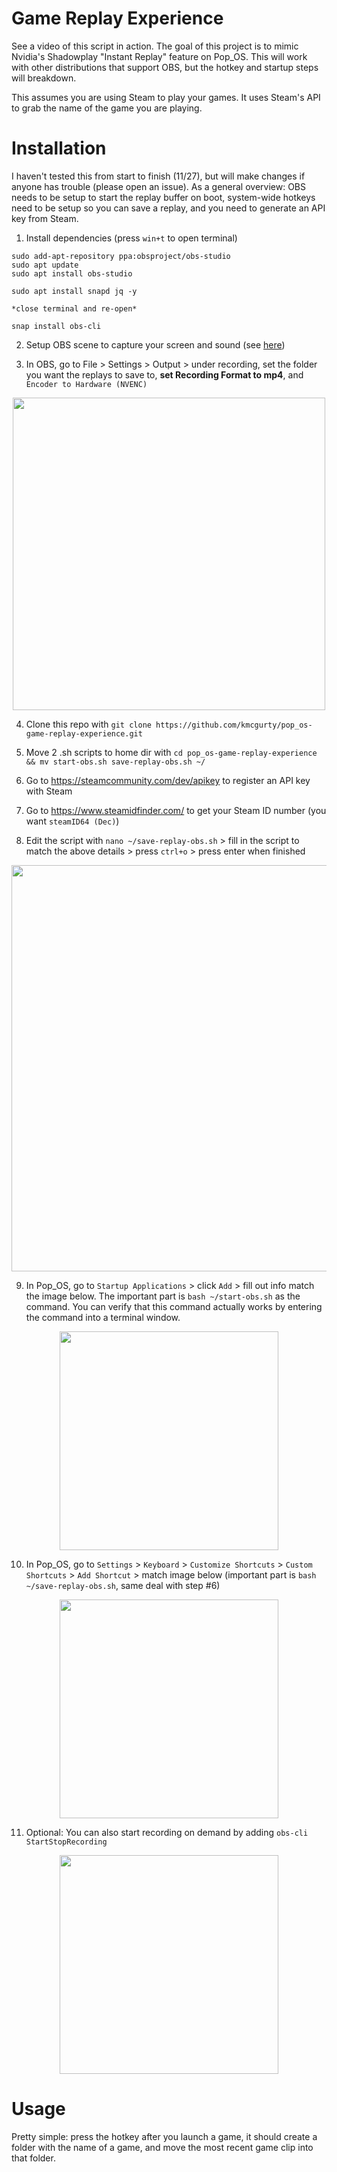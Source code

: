 # Game Replay Experience

See a video of this script in action. The goal of this project is to mimic Nvidia's Shadowplay "Instant Replay" feature on Pop_OS. This will work with other distributions that support OBS, but the hotkey and startup steps will breakdown.



This assumes you are using Steam to play your games. It uses Steam's API to grab the name of the game you are playing.

# Installation

I haven't tested this from start to finish (11/27), but will make changes if anyone has trouble (please open an issue).
As a general overview: OBS needs to be setup to start the replay buffer on boot, system-wide hotkeys need to be setup so you can save a replay, and you need to generate an API key from Steam.

1. Install dependencies (press `win+t` to open terminal)

```
sudo add-apt-repository ppa:obsproject/obs-studio
sudo apt update
sudo apt install obs-studio

sudo apt install snapd jq -y

*close terminal and re-open*

snap install obs-cli
```

2. Setup OBS scene to capture your screen and sound (see [here](https://www.alphr.com/record-screen-obs/))

3. In OBS, go to File > Settings > Output > under recording, set the folder you want the replays to save to, **set Recording Format to mp4**, and `Encoder to Hardware (NVENC)`

<p align="center"><image src="https://user-images.githubusercontent.com/5951498/143692788-82a12934-8e5f-445d-a081-f309f6765369.png" width="500" ></img></p>

4. Clone this repo with
`git clone https://github.com/kmcgurty/pop_os-game-replay-experience.git`

5. Move 2 .sh scripts to home dir with
`cd pop_os-game-replay-experience && mv start-obs.sh save-replay-obs.sh ~/`

6. Go to https://steamcommunity.com/dev/apikey to register an API key with Steam

7. Go to https://www.steamidfinder.com/ to get your Steam ID number (you want `steamID64 (Dec)`)

8. Edit the script with `nano ~/save-replay-obs.sh` > fill in the script to match the above details > press `ctrl+o` > press enter when finished

<p align="center"><image src="https://user-images.githubusercontent.com/5951498/143693149-eb65d60c-0c65-4890-8dbe-1fcb6b1cd329.png" width="650" ></img></p>

9. In Pop_OS, go to `Startup Applications` > click `Add` > fill out info match the image below. The important part is `bash ~/start-obs.sh` as the command. You can verify that this command actually works by entering the command into a terminal window.

<p align="center"><image src="https://user-images.githubusercontent.com/5951498/143700682-7c115d9b-fdd0-4ac8-a5a8-bf4dc4485429.png" width="350" ></img></p>

10. In Pop_OS, go to `Settings` > `Keyboard` > `Customize Shortcuts` > `Custom Shortcuts` > `Add Shortcut` > match image below (important part is `bash ~/save-replay-obs.sh`, same deal with step #6)

<p align="center"><image src="https://user-images.githubusercontent.com/5951498/143699298-a7972124-ed0a-4ea6-a606-ab5521fd1a95.png" width="350" ></img></p>

11. Optional: You can also start recording on demand by adding `obs-cli StartStopRecording`

<p align="center"><image src="https://user-images.githubusercontent.com/5951498/143703123-dbb3edfd-759a-4c22-b60e-1ad277fbeb41.png" width="350" ></img></p>

# Usage

Pretty simple: press the hotkey after you launch a game, it should create a folder with the name of a game, and move the most recent game clip into that folder.
